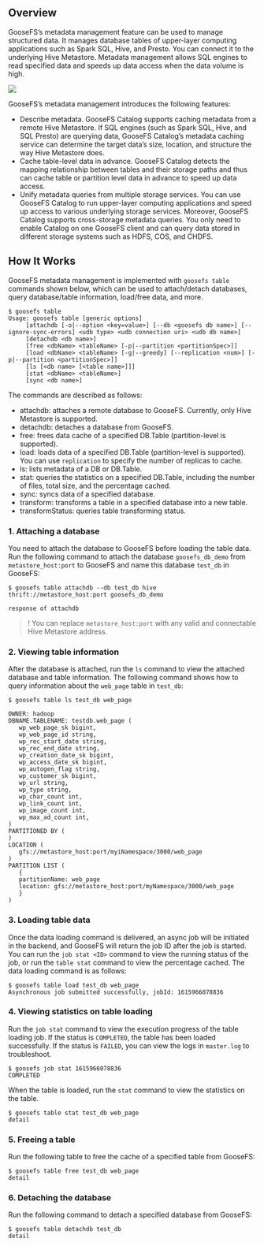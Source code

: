 ## Overview

GooseFS’s metadata management feature can be used to manage structured data. It manages database tables of upper-layer computing applications such as Spark SQL, Hive, and Presto. You can connect it to the underlying Hive Metastore. Metadata management allows SQL engines to read specified data and speeds up data access when the data volume is high.

![](https://main.qcloudimg.com/raw/c3616ae043e36bc5ea462fa960e20fbb.png)        

GooseFS’s metadata management introduces the following features:

- Describe metadata. GooseFS Catalog supports caching metadata from a remote Hive Metastore. If SQL engines (such as Spark SQL, Hive, and SQL Presto) are querying data, GooseFS Catalog’s metadata caching service can determine the target data’s size, location, and structure the way Hive Metastore does.
- Cache table-level data in advance. GooseFS Catalog detects the mapping relationship between tables and their storage paths and thus can cache table or partition level data in advance to speed up data access.
- Unify metadata queries from multiple storage services. You can use GooseFS Catalog to run upper-layer computing applications and speed up access to various underlying storage services. Moreover, GooseFS Catalog supports cross-storage metadata queries. You only need to enable Catalog on one GooseFS client and can query data stored in different storage systems such as HDFS, COS, and CHDFS.

## How It Works

GooseFS metadata management is implemented with `goosefs table` commands shown below, which can be used to attach/detach databases, query database/table information, load/free data, and more.

```plaintext
$ goosefs table
Usage: goosefs table [generic options]
	 [attachdb [-o|--option <key=value>] [--db <goosefs db name>] [--ignore-sync-errors] <udb type> <udb connection uri> <udb db name>]
	 [detachdb <db name>]                                      
	 [free <dbName> <tableName> [-p|--partition <partitionSpec>]]
	 [load <dbName> <tableName> [-g|--greedy] [--replication <num>] [-p|--partition <partitionSpec>]]
	 [ls [<db name> [<table name>]]]                           
	 [stat <dbName> <tableName>]                               
	 [sync <db name>]                                          
```

The commands are described as follows:

- attachdb: attaches a remote database to GooseFS. Currently, only Hive Metastore is supported.
- detachdb: detaches a database from GooseFS.
- free: frees data cache of a specified DB.Table (partition-level is supported).
- load: loads data of a specified DB.Table (partition-level is supported). You can use `replication` to specify the number of replicas to cache.
- ls: lists metadata of a DB or DB.Table.
- stat: queries the statistics on a specified DB.Table, including the number of files, total size, and the percentage cached.
- sync: syncs data of a specified database.
- transform: transforms a table in a specified database into a new table.
- transformStatus: queries table transforming status.

### 1. Attaching a database

You need to attach the database to GooseFS before loading the table data. Run the following command to attach the database `goosefs_db_demo` from `metastore_host:port` to GooseFS and name this database `test_db` in GooseFS:

```plaintext
$ goosefs table attachdb --db test_db hive thrift://metastore_host:port goosefs_db_demo

response of attachdb
```

>! You can replace `metastore_host:port` with any valid and connectable Hive Metastore address.
>

### 2. Viewing table information

After the database is attached, run the `ls` command to view the attached database and table information. The following command shows how to query information about the `web_page` table in `test_db`:

```plaintext
$ goosefs table ls test_db web_page
 
OWNER: hadoop
DBNAME.TABLENAME: testdb.web_page (
   wp_web_page_sk bigint,
   wp_web_page_id string,
   wp_rec_start_date string,
   wp_rec_end_date string,
   wp_creation_date_sk bigint,
   wp_access_date_sk bigint,
   wp_autogen_flag string,
   wp_customer_sk bigint,
   wp_url string,
   wp_type string,
   wp_char_count int,
   wp_link_count int,
   wp_image_count int,
   wp_max_ad_count int,
)
PARTITIONED BY (
)
LOCATION (
   gfs://metastore_host:port/myiNamespace/3000/web_page
)
PARTITION LIST (
   {
   partitionName: web_page
   location: gfs://metastore_host:port/myNamespace/3000/web_page
   }
)
```


### 3. Loading table data

Once the data loading command is delivered, an async job will be initiated in the backend, and GooseFS will return the job ID after the job is started. You can run the `job stat <ID>` command to view the running status of the job, or run the `table stat` command to view the percentage cached. The data loading command is as follows:

```plaintext
$ goosefs table load test_db web_page
Asynchronous job submitted successfully, jobId: 1615966078836
```


### 4. Viewing statistics on table loading

Run the `job stat` command to view the execution progress of the table loading job. If the status is `COMPLETED`, the table has been loaded successfully. If the status is `FAILED`, you can view the logs in `master.log` to troubleshoot.

```plaintext
$ goosefs job stat 1615966078836
COMPLETED
```

When the table is loaded, run the `stat` command to view the statistics on the table.

```plaintext
$ goosefs table stat test_db web_page
detail
```


### 5. Freeing a table

Run the following table to free the cache of a specified table from GooseFS:

```plaintext
$ goosefs table free test_db web_page
detail
```


### 6. Detaching the database

Run the following command to detach a specified database from GooseFS:

```plaintext
$ goosefs table detachdb test_db
detail
```
